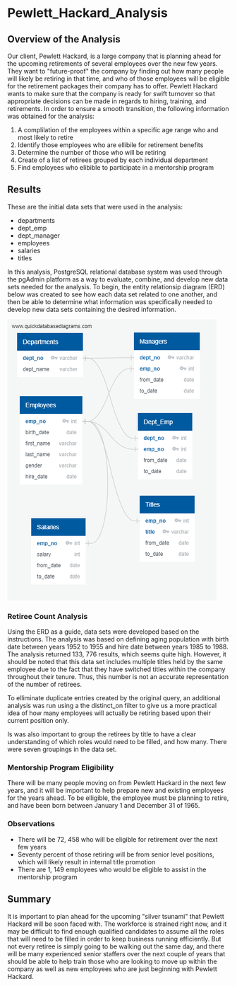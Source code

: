 # Pewlett_Hackard_Analysis
## Overview of the Analysis
Our client, Pewlett Hackard, is a large company that is planning ahead for the upcoming retirements of several employees over the new few years.  They want to "future-proof" the company by finding out how many people will likely be retiring in that time, and who of those employees will be eligible for the retirement packages their company has to offer.  Pewlett Hackard wants to make sure that the company is ready for swift turnover so that appropriate decisions can be made in regards to hiring, training, and retirements. In order to ensure a smooth transition, the following information was obtained for the analysis:
1. A complilation of the employees within a specific age range who and most likely to retire
2. Identify those employees who are ellibile for retirement benefits
4. Determine the number of those who will be retiring
5. Create of a list of retirees grouped by each individual department
6. Find employees who elibible to participate in a mentorship program

## Results
These are the initial data sets that were used in the analysis:
* departments
* dept_emp
* dept_manager
* employees
* salaries
* titles

In this analysis, PostgreSQL relational database system was used through the pgAdmin platform as a way to evaluate, combine, and develop new data sets needed for the analysis.  To begin, the entity relationsip diagram (ERD) below was created to see how each data set related to one another, and then be able to determine what information was specifically needed to develop new data sets containing the desired information.

![ERD](https://raw.githubusercontent.com/BHCharlton/Pewlett_Hackard_Analysis/main/EmployeeDB.png)

### Retiree Count Analysis
Using the ERD as a guide, data sets were developed based on the instructions. The analysis was based on defining aging population with birth date between years 1952 to 1955 and hire date between years 1985 to 1988. The analysis returned 133, 776 results, which seems quite high.  However, it should be noted that this data set includes multiple titles held by the same employee due to the fact that they have switched titles within the company throughout their tenure.  Thus, this number is not an accurate representation of the number of retirees.

To elliminate duplicate entries created by the original query, an additional analysis was run using a the distinct_on filter to give us a more practical idea of how many employees will actually be retiring based upon their current position only.

Is was also important to group the retirees by title to have a clear understanding of which roles would need to be filled, and how many.  There were seven groupings in the data set.

### Mentorship Program Eligibility
There will be many people moving on from Pewlett Hackard in the next few years, and it will be important to help prepare new and existing employees for the years ahead.  To be elligible, the employee must be planning to retire, and have been born between January 1 and December 31 of 1965.


### Observations
* There will be 72, 458 who will be eligible for retirement over the next few years
* Seventy percent of those retiring will be from senior level positions, which will likely result in internal title promotion
* There are 1, 149 employees who would be eligible to assist in the mentorship program

## Summary
It is important to plan ahead for the upcoming "silver tsunami" that Pewlett Hackard will be soon faced with.  The workforce is strained right now, and it may be difficult to find enough qualified candidates to assume all the roles that will need to be filled in order to keep business running efficiently.  But not every retiree is simply going to be walking out the same day, and there will be many experienced senior staffers over the next couple of years that should be able to help train those who are looking to move up within the company as well as new employees who are just beginning with Pewlett Hackard.




